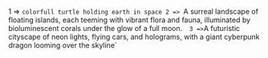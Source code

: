 1 => `colorfull turtle holding earth in space
2 => `A surreal landscape of floating islands, each teeming with vibrant flora and fauna, illuminated by bioluminescent corals under the glow of a full moon.`  
3 => `A futuristic cityscape of neon lights, flying cars, and holograms, with a giant cyberpunk dragon looming over the skyline`  
